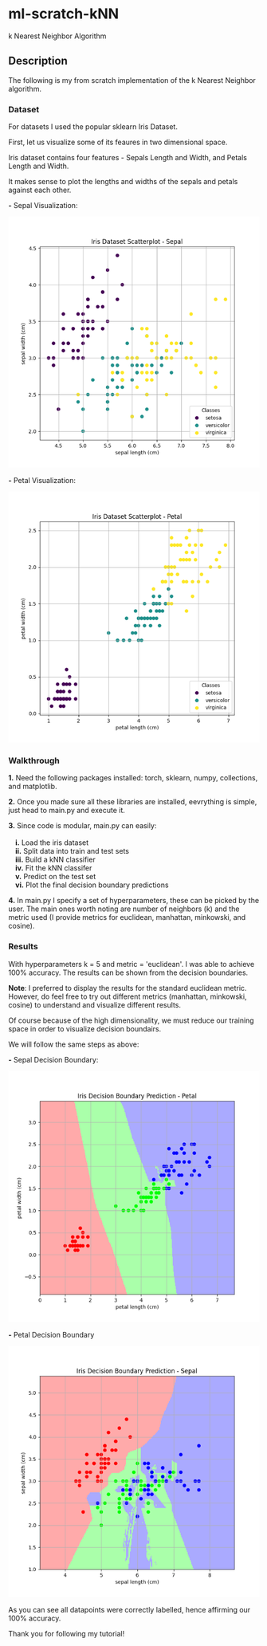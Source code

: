 # **ml-scratch-kNN**
k Nearest Neighbor Algorithm

## **Description**
The following is my from scratch implementation of the k Nearest Neighbor algorithm.
    
### **Dataset**

For datasets I used the popular sklearn Iris Dataset.

First, let us visualize some of its feaures in two dimensional space.

Iris dataset contains four features - Sepals Length and Width, and Petals Length and Width.

It makes sense to plot the lengths and widths of the sepals and petals against each other.

**-** Sepal Visualization:

![alt text](https://github.com/ZainUFarhat/ml-scratch-kNN/blob/main/plots/iris/iris_sepal.png?raw=true)

**-** Petal Visualization:

![alt text](https://github.com/ZainUFarhat/ml-scratch-kNN/blob/main/plots/iris/iris_petal.png?raw=true)

### **Walkthrough**

**1.** Need the following packages installed: torch, sklearn, numpy, collections, and matplotlib.

**2.** Once you made sure all these libraries are installed, eevrything is simple, just head to main.py and execute it.

**3.** Since code is modular, main.py can easily: \
\
    &emsp;**i.** Load the iris dataset \
    &emsp;**ii.** Split data into train and test sets \
    &emsp;**iii.** Build a kNN classifier \
    &emsp;**iv.** Fit the kNN classifer \
    &emsp;**v.** Predict on the test set \
    &emsp;**vi.** Plot the final decision boundary predictions

**4.** In main.py I specify a set of hyperparameters, these can be picked by the user. The main ones worth noting are number of neighbors (k) and the metric used (I provide metrics for euclidean, manhattan, minkowski, and cosine).

### **Results**

With hyperparameters k = 5 and metric = 'euclidean'. I was able to achieve 100% accuracy. The results can be shown from the decision boundaries. 

**Note**: I preferred to display the results for the standard euclidean metric. However, do feel free to try out different metrics (manhattan, minkowski, cosine) to understand and visualize different results.

Of course because of the high dimensionality, we must reduce our training space in order to visualize decision boundairs.

We will follow the same steps as above:

**-** Sepal Decision Boundary:

![alt text](https://github.com/ZainUFarhat/ml-scratch-kNN/blob/main/plots/iris/iris_decision_boundaries_petal.png?raw=true)

**-** Petal Decision Boundary

![alt text](https://github.com/ZainUFarhat/ml-scratch-kNN/blob/main/plots/iris/iris_decision_boundaries_sepal.png?raw=true)

As you can see all datapoints were correctly labelled, hence affirming our 100% accuracy.

Thank you for following my tutorial!